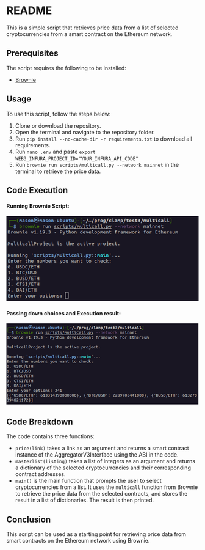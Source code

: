 # README

This is a simple script that retrieves price data from a list of selected cryptocurrencies from a smart contract on the Ethereum network. 

## Prerequisites
The script requires the following to be installed:
- [Brownie](https://eth-brownie.readthedocs.io/en/stable/install.html)

## Usage
To use this script, follow the steps below:
1. Clone or download the repository.
2. Open the terminal and navigate to the repository folder.
3. Run `pip install --no-cache-dir -r requirements.txt` to download all requirements.
4. Run `nano .env` and paste `export WEB3_INFURA_PROJECT_ID="YOUR_INFURA_API_CODE"`
5. Run `brownie run scripts/multicall.py --network mainnet` in the terminal to retrieve the price data.

## Code Execution
#### Running Brownie Script:
![alt text](https://github.com/Aryamanraj/multicallQuotes/blob/master/files/img1.png)

#### Passing down choices and Execution result:
![alt text](https://github.com/Aryamanraj/multicallQuotes/blob/master/files/img2.png)

## Code Breakdown
The code contains three functions:
- `price(link)` takes a link as an argument and returns a smart contract instance of the AggregatorV3Interface using the ABI in the code.
- `masterlist(listing)` takes a list of integers as an argument and returns a dictionary of the selected cryptocurrencies and their corresponding contract addresses.
- `main()` is the main function that prompts the user to select cryptocurrencies from a list. It uses the `multicall` function from Brownie to retrieve the price data from the selected contracts, and stores the result in a list of dictionaries. The result is then printed.

## Conclusion
This script can be used as a starting point for retrieving price data from smart contracts on the Ethereum network using Brownie.
